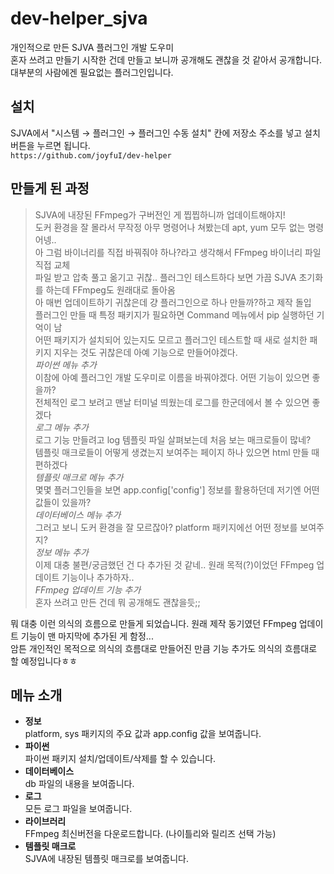 # dev-helper_sjva
개인적으로 만든 SJVA 플러그인 개발 도우미  
혼자 쓰려고 만들기 시작한 건데 만들고 보니까 공개해도 괜찮을 것 같아서 공개합니다.  
대부분의 사람에겐 필요없는 플러그인입니다.

## 설치
SJVA에서 "시스템 → 플러그인 → 플러그인 수동 설치" 칸에 저장소 주소를 넣고 설치 버튼을 누르면 됩니다.  
`https://github.com/joyfuI/dev-helper`

## 만들게 된 과정
> SJVA에 내장된 FFmpeg가 구버전인 게 찝찝하니까 업데이트해야지!  
> 도커 환경을 잘 몰라서 무작정 아무 명령어나 쳐봤는데 apt, yum 모두 없는 명령어넹..  
> 아 그럼 바이너리를 직접 바꿔줘야 하나?라고 생각해서 FFmpeg 바이너리 파일 직접 교체  
> 파일 받고 압축 풀고 옮기고 귀찮.. 플러그인 테스트하다 보면 가끔 SJVA 초기화를 하는데 FFmpeg도 원래대로 돌아옴  
> 아 매번 업데이트하기 귀찮은데 걍 플러그인으로 하나 만들까?하고 제작 돌입  
> 플러그인 만들 때 특정 패키지가 필요하면 Command 메뉴에서 pip 실행하던 기억이 남  
> 어떤 패키지가 설치되어 있는지도 모르고 플러그인 테스트할 때 새로 설치한 패키지 지우는 것도 귀찮은데 아예 기능으로 만들어야겠다.  
> *파이썬 메뉴 추가*  
> 이참에 아예 플러그인 개발 도우미로 이름을 바꿔야겠다. 어떤 기능이 있으면 좋을까?  
> 전체적인 로그 보려고 맨날 터미널 띄웠는데 로그를 한군데에서 볼 수 있으면 좋겠다  
> *로그 메뉴 추가*  
> 로그 기능 만들려고 log 템플릿 파일 살펴보는데 처음 보는 매크로들이 많네?  
> 템플릿 매크로들이 어떻게 생겼는지 보여주는 페이지 하나 있으면 html 만들 때 편하겠다  
> *템플릿 매크로 메뉴 추가*  
> 몇몇 플러그인들을 보면 app.config['config'] 정보를 활용하던데 저기엔 어떤 값들이 있을까?  
> *데이터베이스 메뉴 추가*  
> 그러고 보니 도커 환경을 잘 모르잖아? platform 패키지에선 어떤 정보를 보여주지?  
> *정보 메뉴 추가*  
> 이제 대충 불편/궁금했던 건 다 추가된 것 같네.. 원래 목적(?)이었던 FFmpeg 업데이트 기능이나 추가하자..  
> *FFmpeg 업데이트 기능 추가*  
> 혼자 쓰려고 만든 건데 뭐 공개해도 괜찮을듯;;  

뭐 대충 이런 의식의 흐름으로 만들게 되었습니다. 원래 제작 동기였던 FFmpeg 업데이트 기능이 맨 마지막에 추가된 게 함정...  
암튼 개인적인 목적으로 의식의 흐름대로 만들어진 만큼 기능 추가도 의식의 흐름대로 할 예정입니다ㅎㅎ

## 메뉴 소개
* **정보**  
  platform, sys 패키지의 주요 값과 app.config 값을 보여줍니다.
* **파이썬**  
  파이썬 패키지 설치/업데이트/삭제를 할 수 있습니다.
* **데이터베이스**  
  db 파일의 내용을 보여줍니다.
* **로그**  
  모든 로그 파일을 보여줍니다.
* **라이브러리**  
  FFmpeg 최신버전을 다운로드합니다. (나이틀리와 릴리즈 선택 가능)
* **템플릿 매크로**  
  SJVA에 내장된 템플릿 매크로를 보여줍니다.
